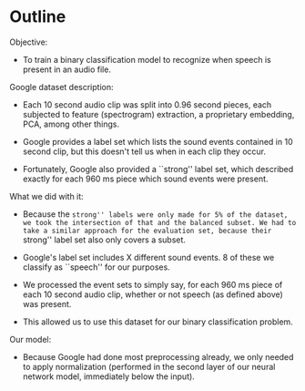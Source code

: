 # Outline

Objective:

- To train a binary classification model to recognize when speech is present in an audio file.

Google dataset description:

- Each 10 second audio clip was split into 0.96 second pieces, each subjected to feature (spectrogram) extraction, a proprietary embedding, PCA, among other things.

- Google provides a label set which lists the sound events contained in 10 second clip, but this doesn't tell us when in each clip they occur.

- Fortunately, Google also provided a ``strong'' label set, which described exactly for each 960 ms piece which sound events were present.

What we did with it:

- Because the ``strong'' labels were only made for 5% of the dataset, we took the intersection of that and the balanced subset. We had to take a similar approach for the evaluation set, because their ``strong'' label set also only covers a subset.

- Google's label set includes X different sound events. 8 of these we classify as ``speech'' for our purposes.

- We processed the event sets to simply say, for each 960 ms piece of each 10 second audio clip, whether or not speech (as defined above) was present.

- This allowed us to use this dataset for our binary classification problem.

Our model:

- Because Google had done most preprocessing already, we only needed to apply normalization (performed in the second layer of our neural network model, immediately below the input).
